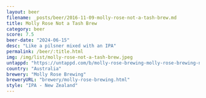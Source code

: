 ```yaml
---
layout: beer
filename: _posts/beer/2016-11-09-molly-rose-not-a-tash-brew.md
title: Molly Rose Not a Tash Brew
category: beer
score: 7.5
beer-date: "2024-06-15"
desc: "Like a pilsner mixed with an IPA"
permalink: /beer/:title.html
img: /img/list/molly-rose-not-a-tash-brew.jpeg
untappd: "https://untappd.com/b/molly-rose-brewing-molly-rose-brewing-not-a-tash-brew/5756784"
country: "Australia"
brewery: "Molly Rose Brewing"
breweryURL: "brewery/molly-rose-brewing.html"
style: "IPA - New Zealand"
---
```


